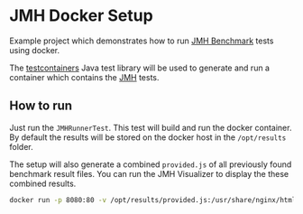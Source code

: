 # JMH Docker Setup

Example project which demonstrates how to run [JMH Benchmark](http://openjdk.java.net/projects/code-tools/jmh/) tests using docker.

The [testcontainers](https://www.testcontainers.org/) Java test library will be used to generate and run a container which contains the [JMH](http://openjdk.java.net/projects/code-tools/jmh/) tests.

## How to run

Just run the `JMHRunnerTest`. This test will build and run the docker container. By default the results will be stored on the docker host in the `/opt/results` folder.

The setup will also generate a combined `provided.js` of all previously found benchmark result files. You can run the JMH Visualizer to display the these combined results.

```bash
docker run -p 8080:80 -v /opt/results/provided.js:/usr/share/nginx/html/provided.js' jotschi/jmh-visualizer
```